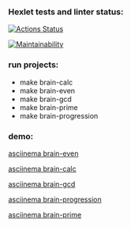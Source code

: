 ### Hexlet tests and linter status:
[![Actions Status](https://github.com/alinagaripova/frontend-project-44/workflows/hexlet-check/badge.svg)](https://github.com/alinagaripova/frontend-project-44/actions)

[![Maintainability](https://api.codeclimate.com/v1/badges/71a59670658b906bc583/maintainability)](https://codeclimate.com/github/alinagaripova/frontend-project-44/maintainability)

### run projects: 
- make brain-calc
- make brain-even
- make brain-gcd
- make brain-prime
- make brain-progression

### demo:
[asciinema brain-even](https://asciinema.org/a/Eyl8ldS1D5bM2kHEopzIDNF5E)

[asciinema brain-calc](https://asciinema.org/a/IAghsjFeYpeqJzoOehfllmS99)

[asciinema brain-gcd](https://asciinema.org/a/6UX4Woyhrs5kmX4n3BQXzrWWJ)

[asciinema brain-progression](https://asciinema.org/a/imZnh6hWrsn9N0gI0BB3D83yt)

[asciinema brain-prime](https://asciinema.org/a/imZnh6hWrsn9N0gI0BB3D83yt)